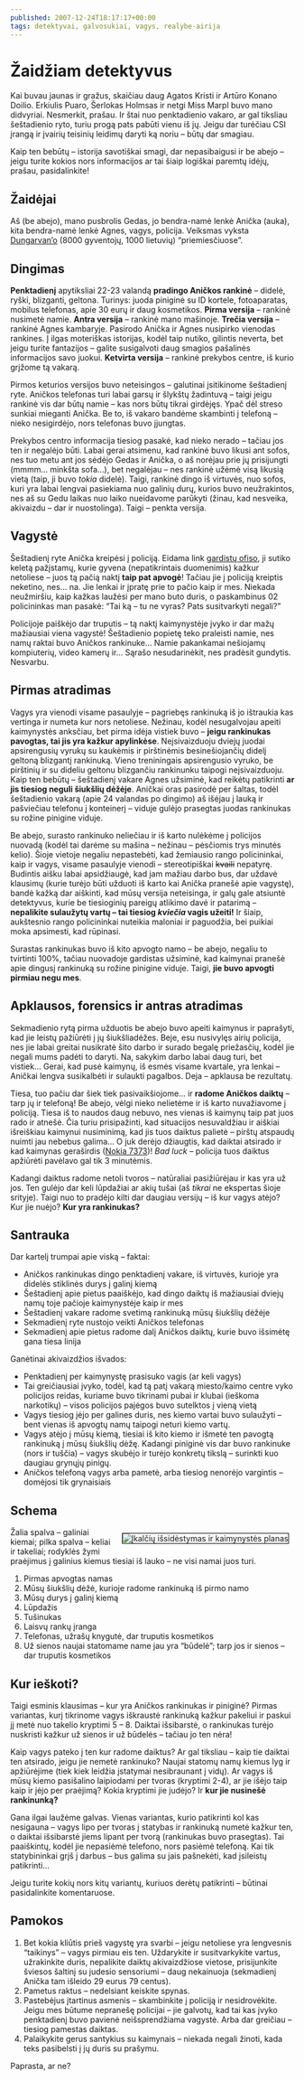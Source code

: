 ```yaml
---
published: 2007-12-24T18:17:17+00:00
tags: detektyvai, galvosukiai, vagys, realybe-airija
---
```


# Žaidžiam detektyvus

<p>Kai buvau jaunas ir gražus, skaičiau daug Agatos Kristi ir Artūro Konano Doilio. Erkiulis Puaro, Šerlokas Holmsas ir netgi Miss Marpl buvo mano didvyriai. Nesmerkit, prašau. Ir štai nuo penktadienio vakaro, ar gal tiksliau šeštadienio ryto, turiu progą pats pabūti vienu iš jų. Jeigu dar turėčiau CSI įrangą ir įvairių teisinių leidimų daryti ką noriu – būtų dar smagiau.</p>
<p>Kaip ten bebūtų – istorija savotiškai smagi, dar nepasibaigusi ir be abejo – jeigu turite kokios nors informacijos ar tai šiaip logiškai paremtų idėjų, prašau, pasidalinkite!</p>
<h2>Žaidėjai</h2>
<p>Aš (be abejo), mano pusbrolis Gedas, jo bendra-namė lenkė Anička (auka), kita bendra-namė lenkė Agnes, vagys, policija. Veiksmas vyksta <a href="http://en.wikipedia.org/wiki/Dungarvan">Dungarvan’o</a> (8000 gyventojų, 1000 lietuvių) “priemiesčiuose”.<br>
<span id="more-15"></span></p>
<h2>Dingimas</h2>
<p><strong>Penktadienį</strong> apytiksliai 22-23 valandą <strong>pradingo Aničkos rankinė</strong> – didelė, ryški, blizganti, geltona. Turinys: juoda piniginė su ID kortele, fotoaparatas, mobilus telefonas, apie 30 eurų ir daug kosmetikos. <strong>Pirma versija</strong> – rankinė nusimetė namie. <strong>Antra versija</strong> – rankinė mano mašinoje. <strong>Trečia versija</strong> – rankinė Agnes kambaryje. Pasirodo Anička ir Agnes nusipirko vienodas rankines. Į ilgas moteriškas istorijas, kodėl taip nutiko, gilintis neverta, bet jeigu turite fantazijos – galite susigalvoti daug smagios pašalinės informacijos savo juokui. <strong>Ketvirta versija</strong> – rankinė prekybos centre, iš kurio grįžome tą vakarą.</p>
<p>Pirmos keturios versijos buvo neteisingos – galutinai įsitikinome šeštadienį ryte. Aničkos telefonas turi labai garsų ir šlykštų žadintuvą – taigi jeigu rankinė vis dar būtų namie – kas nors būtų tikrai girdėjęs. Ypač dėl streso sunkiai mieganti Anička. Be to, iš vakaro bandėme skambinti į telefoną – nieko nesigirdėjo, nors telefonas buvo įjungtas.</p>
<p>Prekybos centro informacija tiesiog pasakė, kad nieko nerado – tačiau jos ten ir negalėjo būti. Labai gerai atsimenu, kad rankinė buvo likusi ant sofos, nes tuo metu ant jos sėdėjo Gedas ir Anička, o aš norėjau prie jų prisijungti (mmmm… minkšta sofa…), bet negalėjau – nes rankinė užėmė visą likusią vietą (taip, ji buvo <em>tokia</em> didelė). Taigi, rankinė dingo iš virtuvės, nuo sofos, kuri yra labai lengvai pasiekiama nuo galinių durų, kurios buvo neužrakintos, nes aš su Gedu laikas nuo laiko nueidavome parūkyti (žinau, kad nesveika, akivaizdu – dar ir nuostolinga). Taigi – penkta versija.</p>
<h2>Vagystė</h2>
<p>Šeštadienį ryte Anička kreipėsi į policiją. Eidama link <a href="http://en.wikipedia.org/wiki/Garda_Síochána">gardistų ofiso</a>, ji sutiko keletą pažįstamų, kurie gyvena (nepatikrintais duomenimis) kažkur netoliese – juos tą pačią naktį <b>taip pat apvogė</b>! Tačiau jie į policiją kreiptis neketino, nes… na. Jie lenkai ir įpratę prie to pačio kaip ir mes. Niekada neužmiršiu, kaip kažkas laužėsi per mano buto duris, o paskambinus 02 policininkas man pasakė: “Tai ką – tu ne vyras? Pats susitvarkyti negali?”</p>
<p>Policijoje paiškėjo dar truputis – tą naktį kaimynystėje įvyko ir dar mažų mažiausiai viena vagystė! Šeštadienio popietę teko praleisti namie, nes namų raktai buvo Aničkos rankinuke… Namie pakankamai nešiojamų kompiuterių, video kamerų ir… Sąrašo nesudarinėkit, nes pradėsit gundytis. Nesvarbu.</p>
<h2>Pirmas atradimas</h2>
<p>Vagys yra vienodi visame pasaulyje – pagriebęs rankinuką iš jo ištraukia kas vertinga ir numeta kur nors netoliese. Nežinau, kodėl nesugalvojau apeiti kaimynystės anksčiau, bet pirma idėja vistiek buvo – <strong>jeigu rankinukas pavogtas, tai jis yra kažkur apylinkėse</strong>. Neįsivaizduoju dviejų juodai apsirengusių vyrukų su kaukėmis ir pirštinėmis besinešiojančių didelį geltoną blizgantį rankinuką. Vieno treniningais apsirengusio vyruko, be pirštinių ir su dideliu geltonu blizgančiu rankinunku taipogi neįsivaizduoju. Kaip ten bebūtų – šeštadienį vakare Agnes užsiminė, kad reikėtų patikrinti <strong>ar jis tiesiog neguli šiukšlių dėžėje</strong>. Aničkai oras pasirodė per šaltas, todėl šeštadienio vakarą (apie 24 valandas po dingimo) aš išėjau į lauką ir pašviečiau telefonu į konteinerį – viduje gulėjo prasegtas juodas rankinukas su rožine pinigine viduje.</p>
<p>Be abejo, surasto rankinuko neliečiau ir iš karto nulėkėme į policijos nuovadą (kodėl tai darėme su mašina – nežinau – pėsčiomis trys minutės kelio). Šioje vietoje negaliu nepastebėti, kad žemiausio rango policininkai, kaip ir vagys, visame pasaulyje vienodi – stereotipiškai <strike>kvaili</strike> nepatyrę. Budintis aišku labai apsidžiaugė, kad jam mažiau darbo bus, dar uždavė klausimų (kurie turėjo būti užduoti iš karto kai Anička pranešė apie vagystę), bandė kažką dar aiškinti, kad mūsų versija neteisinga, ir galų gale atsiuntė detektyvus, kurie be tiesioginių pareigų atlikimo davė ir patarimą – <strong>nepalikite sulaužytų vartų – tai tiesiog <em>kviečia</em> vagis užeiti!</strong> Ir šiaip, aukštesnio rango policininkai nuteikia maloniai ir paguodžia, bei puikiai moka apsimesti, kad rūpinasi.</p>
<p>Surastas rankinukas buvo iš kito apvogto namo – be abejo, negaliu to tvirtinti 100%, tačiau nuovadoje gardistas užsiminė, kad kaimynai pranešė apie dingusį rankinuką su rožine pinigine viduje. Taigi, <strong>jie buvo apvogti pirmiau negu mes</strong>.</p>
<h2>Apklausos, forensics ir antras atradimas</h2>
<p>Sekmadienio rytą pirma užduotis be abejo buvo apeiti kaimynus ir paprašyti, kad jie leistų pažiūrėti į jų šiukšliadėžes. Beje, esu nusivylęs airių policija, nes jie labai greitai nusikratė šito darbo ir surado begalę priežasčių, kodėl jie negali mums padėti to daryti. Na, sakykim darbo labai daug turi, bet vistiek… Gerai, kad pusė kaimynų, iš esmės visame kvartale, yra lenkai – Aničkai lengva susikalbėti ir sulaukti pagalbos. Deja – apklausa be rezultatų.</p>
<p>Tiesa, tuo pačiu dar šiek tiek pasivaikšiojome… ir <strong>radome Aničkos daiktų</strong> – tarp jų ir telefoną! Be abejo, vėlgi nieko nelietėme ir iš karto nuvažiavome į policiją. Tiesa iš to naudos daug nebuvo, nes vienas iš kaimynų taip pat juos rado ir atnešė. Čia turiu prisipažinti, kad situacijos nesuvaldžiau ir aiškiai išreiškiau kaimynui nusiminimą, kad jis tuos daiktus palietė – pirštų atspaudų nuimti jau nebebus galima… O juk derėjo džiaugtis, kad daiktai atsirado ir kad kaimynas geraširdis (<a href="http://europe.nokia.com/A4174152">Nokia 7373</a>)! <i>Bad luck</i> – policija tuos daiktus apžiūrėti pavėlavo gal tik 3 minutėmis.</p>
<p>Kadangi daiktus radome netoli tvoros – natūraliai pasižiūrėjau ir kas yra už jos. Ten gulėjo dar keli lūpdažiai ar akių tušai (aš <em>tikrai</em> ne ekspertas šioje srityje). Taigi nuo to pradėjo kilti dar daugiau versijų – iš kur vagys atėjo? Kur jie nuėjo? <strong>Kur yra rankinukas?</strong></p>
<h2>Santrauka</h2>
<p>Dar kartelį trumpai apie viską – faktai:</p>
<ul>
<li>Aničkos rankinukas dingo penktadienį vakare, iš virtuvės, kurioje yra didelės stiklinės durys į galinį kiemą</li>
<li>Šeštadienį apie pietus paaiškėjo, kad dingo daiktų iš mažiausiai dviejų namų toje pačioje kaimynystėje kaip ir mes</li>
<li>Šeštadienį vakare radome svetimą rankinuką mūsų šiukšlių dėžėje</li>
<li>Sekmadienį ryte nustojo veikti Aničkos telefonas</li>
<li>Sekmadienį apie pietus radome dalį Aničkos daiktų, kurie buvo išsimėtę gana tiesa linija</li>
</ul>
<p>Ganėtinai akivaizdžios išvados:</p>
<ul>
<li>Penktadienį per kaimynystę prasisuko vagis (ar keli vagys)</li>
<li>Tai greičiausiai įvyko, todėl, kad tą patį vakarą miesto/kaimo centre vyko policijos reidas, kuriame buvo tikrinami pubai ir klubai (ieškoma narkotikų) – visos policijos pajėgos buvo sutelktos į vieną vietą</li>
<li>Vagys tiesiog įėjo per galines duris, nes kiemo vartai buvo sulaužyti – bent vienas iš apvogtų namų taipogi neturi kiemo vartų.</li>
<li>Vagys atėjo į mūsų kiemą, tiesiai iš kito kiemo ir išmetė ten pavogtą rankinuką į mūsų šiukšlių dėžę. Kadangi piniginė vis dar buvo rankinuke (nors ir tuščia) – vagys skubėjo ir turėjo konkretų tikslą – surinkti kuo daugiau grynųjų pinigų.</li>
<li>Aničkos telefoną vagys arba pametė, arba tiesiog nenorėjo vargintis – domėjosi tik grynaisiais</li>
</ul>
<h2>Schema</h2>
<p><a href="https://www.dominykas.lt/uploads/2007/12/schema.png" title="Įkalčių išsidėstymas ir kaimynystės planas"><img src="https://www.dominykas.lt/uploads/2007/12/schema.png" alt="Įkalčių išsidėstymas ir kaimynystės planas" align="right" style="border: 1px solid #000;margin: 10px;"></a> Žalia spalva – galiniai kiemai; pilka spalva – keliai ir takeliai; rodyklės žymi praėjimus į galinius kiemus tiesiai iš lauko – ne visi namai juos turi.</p>
<ol>
<li>Pirmas apvogtas namas</li>
<li>Mūsų šiukšlių dėžė, kurioje radome rankinuką iš pirmo namo</li>
<li>Mūsų durys į galinį kiemą</li>
<li>Lūpdažis</li>
<li>Tušinukas</li>
<li>Laisvų rankų įranga</li>
<li>Telefonas, užrašų knygutė, dar truputis kosmetikos</li>
<li>Už sienos naujai statomame name jau yra “būdelė”; tarp jos ir sienos – dar truputis kosmetikos</li>
</ol>
<h2>Kur ieškoti?</h2>
<p>Taigi esminis klausimas – kur yra Aničkos rankinukas ir piniginė? Pirmas variantas, kurį tikrinome vagys iškraustė rankinuką kažkur pakeliui ir paskui jį metė nuo takelio kryptimi 5 – 8. Daiktai išsibarstė, o rankinukas turėjo nuskristi kažkur už sienos ir už būdelės – tačiau jo ten nėra! </p>
<p>Kaip vagys pateko į ten kur radome daiktus? Ar gal tiksliau – kaip tie daiktai ten atsirado, jeigu jie nemetė rankinuko? Naujai statomų namų kiemus lyg ir apžiūrėjime (tiek kiek leidžia įstatymai nesibraunant į vidų). Ar vagys iš mūsų kiemo pasišalino laipiodami per tvoras (kryptimi 2-4), ar jie išėjo taip kaip ir įėjo per praėjimą? Kokia kryptimi jie judėjo? Ir <strong>kur jie nusinešė rankinunką?</strong></p>
<p>Gana ilgai laužėme galvas. Vienas variantas, kurio patikrinti kol kas nesigauna – vagys lipo per tvoras į statybas ir rankinuką numetė kažkur ten, o daiktai išsibarstė jiems lipant per tvorą (rankinukas buvo prasegtas). Tai paaiškintų, kodėl jie nepasiėmė telefono, nors pasiėmė telefoną. Kai tik statybininkai grįš į darbus – bus galima su jais pašnekėti, kad įsileistų patikrinti…</p>
<p>Jeigu turite kokių nors kitų variantų, kuriuos derėtų patikrinti – būtinai pasidalinkite komentaruose.</p>
<h2>Pamokos</h2>
<ol>
<li>Bet kokia kliūtis prieš vagystę yra svarbi – jeigu netoliese yra lengvesnis “taikinys” – vagys pirmiau eis ten. Uždarykite ir susitvarkykite vartus, užrakinkite duris, nepalikite daiktų akivaizdžiose vietose, prisijunkite šviesos šaltinį su judesio sensoriumi – daug nekainuoja (sekmadienį Anička tam išleido 29 eurus 79 centus).</li>
<li>Pametus raktus – nedelsiant keiskite spynas.</li>
<li>Pastebėjus įtartinus asmenis – skambinkite į policiją ir nesidrovėkite. Jeigu mes būtume nepranešę policijai – jie galvotų, kad tai kas įvyko penktadienį buvo pavienė neišsprendžiama vagystė. Arba dar greičiau – tiesiog pamestas daiktas.</li>
<li>Palaikykite gerus santykius su kaimynais – niekada negali žinoti, kada teks pasibelsti į jų duris su prašymu.</li>
</ol>
<p>Paprasta, ar ne?</p>